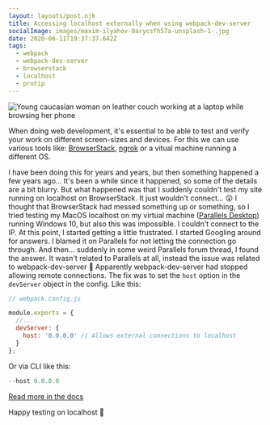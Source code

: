 ```yaml
---
layout: layouts/post.njk
title: Accessing localhost externally when using webpack-dev-server
socialImage: images/maxim-ilyahov-0arycsfh57a-unsplash-1-.jpg
date: 2020-06-11T19:37:37.642Z
tags:
  - webpack
  - webpack-dev-server
  - browserstack
  - localhost
  - protip
---
```

![Young caucasian woman on leather couch working at a laptop while browsing her phone](images/maxim-ilyahov-0arycsfh57a-unsplash-1-.jpg "Photo by Maxim Ilyahov on Unsplash")



When doing web development, it's essential to be able to test and verify your work on different screen-sizes and devices. For this we can use various tools like: [BrowserStack](https://www.browserstack.com), [ngrok](https://ngrok.com/) or a vitual machine running a different OS. 

I have been doing this for years and years, but then something happened a few years ago... It's been a while since it happened, so some of the details are a bit blurry. But what happened was that I suddenly couldn't test my site running on localhost on BrowserStack. It just wouldn't connect... 😲 I thought that BrowserStack had messed something up or something, so I tried testing my MacOS localhost on my virtual machine ([Parallels Desktop](https://www.parallels.com/eu/)) running Windows 10, but also this was impossible. I couldn't connect to the IP. At this point, I started getting a little frustrated. I started Googling around for answers. I blamed it on Parallels for not letting the connection go through. And then... suddenly in some weird Parallels forum thread, I found the answer. It wasn't related to Parallels at all, instead the issue was related to webpack-dev-server 🤯 Apparently webpack-dev-server had stopped allowing remote connections.
The fix was to set the `host` option in the `devServer` object in the config.  Like this:

```javascript
// webpack.config.js

module.exports = {
  //...
  devServer: {
    host: '0.0.0.0' // Allows external connections to localhost
  }
};
```

Or via CLI like this:

```javascript
--host 0.0.0.0
```

[Read more in the docs](https://webpack.js.org/configuration/dev-server/#devserverhost)

Happy testing on localhost 🎉